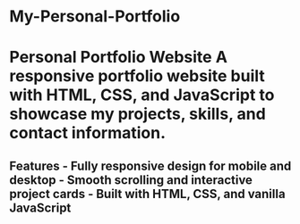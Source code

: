 # My-Personal-Portfolio
# Personal Portfolio Website  A responsive portfolio website built with HTML, CSS, and JavaScript to showcase my projects, skills, and contact information.  
## Features - Fully responsive design for mobile and desktop - Smooth scrolling and interactive project cards - Built with HTML, CSS, and vanilla JavaScript
